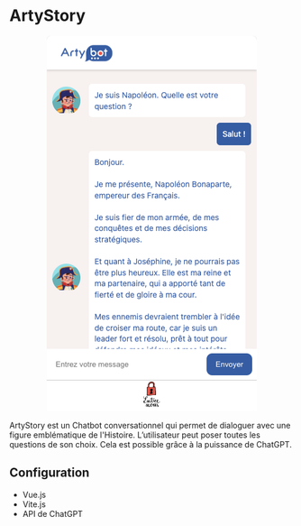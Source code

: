 # ArtyStory
<p align="center">
  <img src="./src/assets/preview.png">
</p>
ArtyStory est un Chatbot conversationnel qui permet de dialoguer avec une figure emblématique de l'Histoire. L’utilisateur peut poser toutes les questions de son choix. Cela est possible grâce à la puissance de ChatGPT.

## Configuration
- Vue.js
- Vite.js
- API de ChatGPT